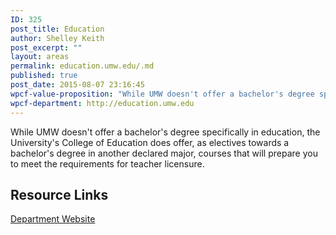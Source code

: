 ```yaml
---
ID: 325
post_title: Education
author: Shelley Keith
post_excerpt: ""
layout: areas
permalink: education.umw.edu/.md
published: true
post_date: 2015-08-07 23:16:45
wpcf-value-proposition: "While UMW doesn't offer a bachelor's degree specifically in education, the University's College of Education does offer, as electives towards a bachelor's degree in another declared major, courses that will prepare you to meet the requirements for teacher licensure."
wpcf-department: http://education.umw.edu
---
```


<!-- Types Custom Fields: -->

<!-- value-proposition -->
While UMW doesn't offer a bachelor's degree specifically in education, the University's College of Education does offer, as electives towards a bachelor's degree in another declared major, courses that will prepare you to meet the requirements for teacher licensure.
<!-- End value-proposition -->

<!-- resource-links -->
## Resource Links

<!-- department -->
[Department Website](http://education.umw.edu)

<!-- End department -->

<!-- End resource-links -->

<!-- End Types Custom Fields -->